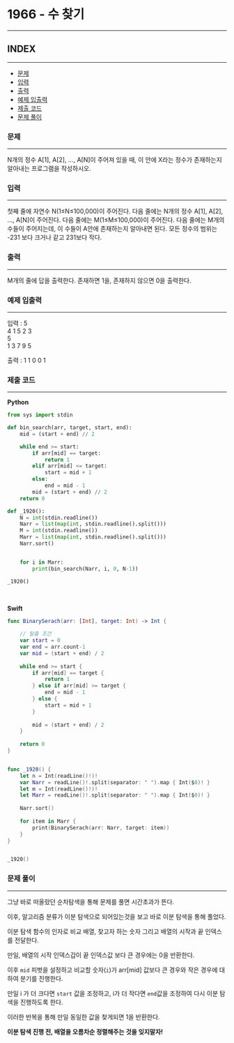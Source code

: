 # 1966 - 수 찾기
---

## INDEX
---
-   [문제](#문제)
-   [입력](#입력)
-   [출력](#출력)
-   [예제 입출력](#예제-입출력)
-   [제출 코드](#제출-코드)
-   [문제 풀이](#문제-풀이)

### 문제
---

N개의 정수 A[1], A[2], …, A[N]이 주어져 있을 때, 이 안에 X라는 정수가 존재하는지 알아내는 프로그램을 작성하시오.

### 입력
---
첫째 줄에 자연수 N(1≤N≤100,000)이 주어진다. 다음 줄에는 N개의 정수 A[1], A[2], …, A[N]이 주어진다. 다음 줄에는 M(1≤M≤100,000)이 주어진다. 다음 줄에는 M개의 수들이 주어지는데, 이 수들이 A안에 존재하는지 알아내면 된다. 모든 정수의 범위는 -231 보다 크거나 같고 231보다 작다.

### 출력
---
M개의 줄에 답을 출력한다. 존재하면 1을, 존재하지 않으면 0을 출력한다.

### 예제 입출력
---

입력 :
5<br>4 1 5 2 3<br>5<br>1 3 7 9 5

출력 :
1 1 0 0 1

### 제출 코드
---
**Python**

```python
from sys import stdin

def bin_search(arr, target, start, end):
    mid = (start + end) // 2

    while end >= start:
        if arr[mid] == target:
            return 1
        elif arr[mid] <= target:
            start = mid + 1
        else:
            end = mid - 1
        mid = (start + end) // 2
    return 0

def _1920():
    N = int(stdin.readline())
    Narr = list(map(int, stdin.readline().split()))
    M = int(stdin.readline())
    Marr = list(map(int, stdin.readline().split()))
    Narr.sort()


    for i in Marr:
        print(bin_search(Narr, i, 0, N-1))

_1920()
```

<br>

**Swift**
```swift
func BinarySerach(arr: [Int], target: Int) -> Int {
    
    // 탈출 조건
    var start = 0
    var end = arr.count-1
    var mid = (start + end) / 2
    
    while end >= start {
        if arr[mid] == target {
            return 1
        } else if arr[mid] >= target {
            end = mid - 1
        } else {
            start = mid + 1
        }
        
        mid = (start + end) / 2
    }
    
    return 0
}


func _1920() {
    let n = Int(readLine()!)!
    var Narr = readLine()!.split(separator: " ").map { Int($0)! }
    let m = Int(readLine()!)!
    let Marr = readLine()!.split(separator: " ").map { Int($0)! }
    
    Narr.sort()
    
    for item in Marr {
        print(BinarySerach(arr: Narr, target: item))
    }
}


_1920()
```

### 문제 풀이
---

그냥 바로 떠올랐던 순차탐색을 통해 문제를 풀면 시간초과가 뜬다.

이후, 알고리즘 분류가 이분 탐색으로 되어있는것을 보고 바로 이분 탐색을 통해 풀었다.

이분 탐색 함수의 인자로 비교 배열, 찾고자 하는 숫자 그리고 배열의 시작과 끝 인덱스를 전달한다.

만일, 배열의 시작 인덱스갑이 끝 인덱스값 보다 큰 경우에는 0을 반환한다.

이후 `mid` 피벗을 설정하고 비교할 숫자(`i`)가 arr[mid] 값보다 큰 경우와 작은 경우에 대하여 분기를 진행한다.

만일 i 가 더 크다면 `start` 값을 조정하고, i가 더 작다면 `end`값을 조정하여 다시 이분 탐색을 진행하도록 한다.

이러한 반복을 통해 만일 동일한 값을 찾게되면 1을 반환한다.

**이분 탐색 진행 전, 배열을 오름차순 정렬해주는 것을 잊지말자!**

